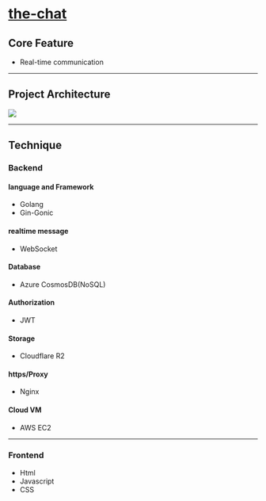 # [the-chat](https://the-chat.live)

## Core Feature

- Real-time communication

---

## Project Architecture

![](/frontend/img/project_structure)

---

## Technique

### Backend

#### language and Framework

- Golang
- Gin-Gonic

#### realtime message

- WebSocket

#### Database

- Azure CosmosDB(NoSQL)

#### Authorization

- JWT

#### Storage

- Cloudflare R2

#### https/Proxy

- Nginx

#### Cloud VM

- AWS EC2

---

### Frontend

- Html
- Javascript
- CSS

